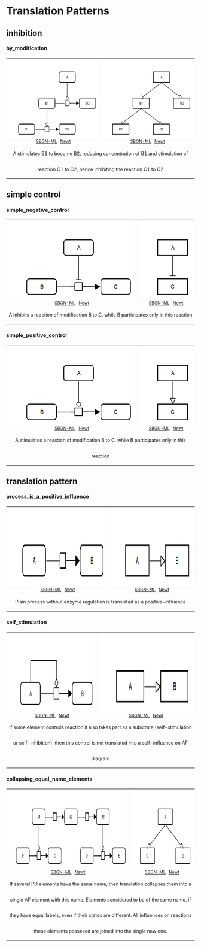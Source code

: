 <!DOCTYPE html><html lang="en"> <head>   <meta charset="utf-8">   <title>Translation Patterns</title>   <link rel="stylesheet" href="">   <script src=""></script> </head> <body>   <h1>Translation Patterns</h1>
<div class="pattern_section">
<h2>inhibition</h2>

<h4>by_modification</h4><table>
	<tr style="font-size:90%;">
		<td style="text-align:center; font-size:90%;">
			<img src="../examples/inhibition/by_modification/pd.png" height="210"/>
			<br />
			<a href="../examples/inhibition/by_modification/pd.sbgn">SBGN-ML</a>&ensp;			<a href="http://web.newteditor.org/?URL=http://sbgnbricks.github.io/examples/inhibition/by_modification/pd.sbgn" target="_blank">Newt</a>
		</td>
		<td style="text-align:center; font-size:90%;">
			<img src="../examples/inhibition/by_modification/af.png" height="210"/>
			<br />
			<a href="../examples/inhibition/by_modification/af.sbgn">SBGN-ML</a>&ensp;			<a href="http://web.newteditor.org/?URL=http://sbgnbricks.github.io/examples/inhibition/by_modification/af.sbgn" target="_blank">Newt</a>
		</td>
	</tr>
	<tr style="line-height: 3em">
		<td colspan="2" style="text-align:center; font-size:90%;">A stimulates B1 to become B2, reducing concentration of B1 and stimulation of reaction C1 to C2, hence inhibiting the reaction C1 to C2</td>
	</tr>
</table>
</div>

<div class="pattern_section">
<h2>simple control</h2>

<h4>simple_negative_control</h4><table>
	<tr style="font-size:90%;">
		<td style="text-align:center; font-size:90%;">
			<img src="../examples/simple_control/simple_negative_control/pd.png" height="210"/>
			<br />
			<a href="../examples/simple_control/simple_negative_control/pd.sbgn">SBGN-ML</a>&ensp;			<a href="http://web.newteditor.org/?URL=http://sbgnbricks.github.io/examples/simple_control/simple_negative_control/pd.sbgn" target="_blank">Newt</a>
		</td>
		<td style="text-align:center; font-size:90%;">
			<img src="../examples/simple_control/simple_negative_control/af.png" height="210"/>
			<br />
			<a href="../examples/simple_control/simple_negative_control/af.sbgn">SBGN-ML</a>&ensp;			<a href="http://web.newteditor.org/?URL=http://sbgnbricks.github.io/examples/simple_control/simple_negative_control/af.sbgn" target="_blank">Newt</a>
		</td>
	</tr>
	<tr style="line-height: 3em">
		<td colspan="2" style="text-align:center; font-size:90%;">A inhibits a reaction of modification B to C, while B participates only in this reaction</td>
	</tr>
</table>
<h4>simple_positive_control</h4><table>
	<tr style="font-size:90%;">
		<td style="text-align:center; font-size:90%;">
			<img src="../examples/simple_control/simple_positive_control/pd.png" height="210"/>
			<br />
			<a href="../examples/simple_control/simple_positive_control/pd.sbgn">SBGN-ML</a>&ensp;			<a href="http://web.newteditor.org/?URL=http://sbgnbricks.github.io/examples/simple_control/simple_positive_control/pd.sbgn" target="_blank">Newt</a>
		</td>
		<td style="text-align:center; font-size:90%;">
			<img src="../examples/simple_control/simple_positive_control/af.png" height="210"/>
			<br />
			<a href="../examples/simple_control/simple_positive_control/af.sbgn">SBGN-ML</a>&ensp;			<a href="http://web.newteditor.org/?URL=http://sbgnbricks.github.io/examples/simple_control/simple_positive_control/af.sbgn" target="_blank">Newt</a>
		</td>
	</tr>
	<tr style="line-height: 3em">
		<td colspan="2" style="text-align:center; font-size:90%;">A stimulates a reaction of modification B to C, while B participates only in this reaction</td>
	</tr>
</table>
</div>

<div class="pattern_section">
<h2>translation pattern</h2>

<h4>process_is_a_positive_influence</h4><table>
	<tr style="font-size:90%;">
		<td style="text-align:center; font-size:90%;">
			<img src="../examples/translation_pattern/process_is_a_positive_influence/pd.png" height="210"/>
			<br />
			<a href="../examples/translation_pattern/process_is_a_positive_influence/pd.sbgn">SBGN-ML</a>&ensp;			<a href="http://web.newteditor.org/?URL=http://sbgnbricks.github.io/examples/translation_pattern/process_is_a_positive_influence/pd.sbgn" target="_blank">Newt</a>
		</td>
		<td style="text-align:center; font-size:90%;">
			<img src="../examples/translation_pattern/process_is_a_positive_influence/af.png" height="210"/>
			<br />
			<a href="../examples/translation_pattern/process_is_a_positive_influence/af.sbgn">SBGN-ML</a>&ensp;			<a href="http://web.newteditor.org/?URL=http://sbgnbricks.github.io/examples/translation_pattern/process_is_a_positive_influence/af.sbgn" target="_blank">Newt</a>
		</td>
	</tr>
	<tr style="line-height: 3em">
		<td colspan="2" style="text-align:center; font-size:90%;">Plain process without enzyme regulation is translated as a positive-influence</td>
	</tr>
</table>
<h4>self_stimulation</h4><table>
	<tr style="font-size:90%;">
		<td style="text-align:center; font-size:90%;">
			<img src="../examples/translation_pattern/self_stimulation/pd.png" height="210"/>
			<br />
			<a href="../examples/translation_pattern/self_stimulation/pd.sbgn">SBGN-ML</a>&ensp;			<a href="http://web.newteditor.org/?URL=http://sbgnbricks.github.io/examples/translation_pattern/self_stimulation/pd.sbgn" target="_blank">Newt</a>
		</td>
		<td style="text-align:center; font-size:90%;">
			<img src="../examples/translation_pattern/self_stimulation/af.png" height="210"/>
			<br />
			<a href="../examples/translation_pattern/self_stimulation/af.sbgn">SBGN-ML</a>&ensp;			<a href="http://web.newteditor.org/?URL=http://sbgnbricks.github.io/examples/translation_pattern/self_stimulation/af.sbgn" target="_blank">Newt</a>
		</td>
	</tr>
	<tr style="line-height: 3em">
		<td colspan="2" style="text-align:center; font-size:90%;">If some element controls reaction it also takes part as a substrate (self-stimulation or self-inhibition), then this control is not translated into a self-influence on AF diagram</td>
	</tr>
</table>
<h4>collapsing_equal_name_elements</h4><table>
	<tr style="font-size:90%;">
		<td style="text-align:center; font-size:90%;">
			<img src="../examples/translation_pattern/collapsing_equal_name_elements/pd.png" height="210"/>
			<br />
			<a href="../examples/translation_pattern/collapsing_equal_name_elements/pd.sbgn">SBGN-ML</a>&ensp;			<a href="http://web.newteditor.org/?URL=http://sbgnbricks.github.io/examples/translation_pattern/collapsing_equal_name_elements/pd.sbgn" target="_blank">Newt</a>
		</td>
		<td style="text-align:center; font-size:90%;">
			<img src="../examples/translation_pattern/collapsing_equal_name_elements/af.png" height="210"/>
			<br />
			<a href="../examples/translation_pattern/collapsing_equal_name_elements/af.sbgn">SBGN-ML</a>&ensp;			<a href="http://web.newteditor.org/?URL=http://sbgnbricks.github.io/examples/translation_pattern/collapsing_equal_name_elements/af.sbgn" target="_blank">Newt</a>
		</td>
	</tr>
	<tr style="line-height: 3em">
		<td colspan="2" style="text-align:center; font-size:90%;">If several PD elements have the same name, then translation collapses them into a single AF element with this name. Elements considered to be of the same name, if they have equal labels, even if their states are different. All influences on reactions these elements possesed are joined into the single new one.</td>
	</tr>
</table>
</div>
 </body></html>
